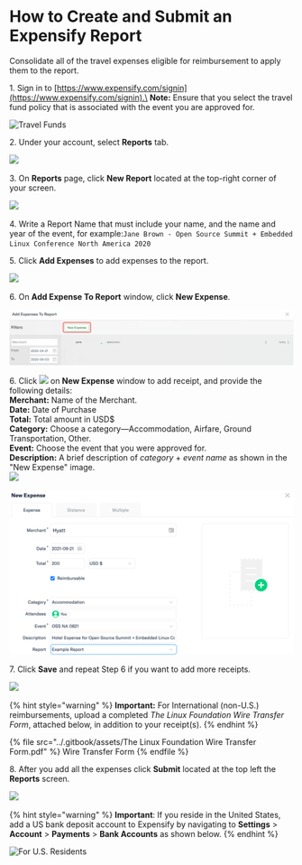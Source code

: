 # How to Create and Submit an Expensify Report

Consolidate all of the travel expenses eligible for reimbursement to apply them to the report.

1\. Sign in to [https://www.expensify.com/signin](https://www.expensify.com/signin).\
**Note:** Ensure that you select the travel fund policy that is associated with the event you are approved for.

![Travel Funds](<../.gitbook/assets/Travel Fund Policy.png>)

2\. Under your account, select **Reports** tab.

![](../.gitbook/assets/Reports.png)

3\. On **Reports** page, click **New Report** located at the top-right corner of your screen.

![](<../.gitbook/assets/New Report.png>)

4\. Write a Report Name that must include your name, and the name and year of the event, for example:`Jane Brown - Open Source Summit + Embedded Linux Conference North America 2020`

5\. Click **Add Expenses** to add expenses to the report.

![](<../.gitbook/assets/Add Expenses.png>)

6\. On **Add Expense To Report** window, click **New Expense**.

![](<../.gitbook/assets/New Expense.png>)

6\. Click ![](<../.gitbook/assets/plus icon.png>) on **New Expense** window to add receipt, and provide the following details:\
**Merchant:** Name of the Merchant.\
**Date:** Date of Purchase\
**Total:** Total amount in USD$\
**Category:** Choose a category—Accommodation, Airfare, Ground Transportation, Other.‌\
**Event:** Choose the event that you were approved for.\
**Description:** A brief description of _category_ + _event name_ as shown in the "New Expense" image.\
![](<../.gitbook/assets/Choose Event.png>)

![New Expense](<../.gitbook/assets/New Expense (1).png>)

7\. Click **Save** and repeat Step 6 if you want to add more receipts.

![](<../.gitbook/assets/Create an Expense.png>)

{% hint style="warning" %}
**Important:** For International (non-U.S.) reimbursements, upload a completed _The Linux Foundation Wire Transfer Form_, attached below, in addition to your receipt(s).
{% endhint %}

{% file src="../.gitbook/assets/The Linux Foundation Wire Transfer Form.pdf" %}
Wire Transfer Form
{% endfile %}

8\. After you add all the expenses click **Submit** located at the top left the **Reports** screen.

![](<../.gitbook/assets/Submit Report.png>)

{% hint style="warning" %}
**Important**: If you reside in the United States, add a US bank deposit account to Expensify by navigating to **Settings** > **Account** > **Payments** > **Bank Accounts** as shown below.
{% endhint %}

![For U.S. Residents](<../.gitbook/assets/Add US Bank Account.png>)
